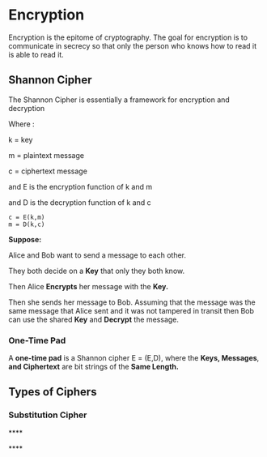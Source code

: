 # Encryption

Encryption is the epitome of cryptography. The goal for encryption is to communicate in secrecy so that only the person who knows how to read it is able to read it.

## Shannon Cipher

The Shannon Cipher is essentially a framework for encryption and decryption

Where :

k = key

m = plaintext message

c = ciphertext message

and E is the encryption function of k and m

and D is the decryption function of k and c

```text
c = E(k,m)
m = D(k,c)
```

**Suppose:**

Alice and Bob want to send a message to each other.

They both decide on a **Key** that only they both know. 

Then Alice **Encrypts** her message with the **Key.**

Then she sends her message to Bob. Assuming that the message was the same message that Alice sent and it was not tampered in transit then Bob can use the shared **Key** and **Decrypt** the message.



### One-Time Pad

A **one-time pad** is a Shannon cipher E = \(E,D\), where the **Keys, Messages**, **and Ciphertext** are bit strings of the **Same Length.**

## Types of Ciphers

### Substitution Cipher



\*\*\*\*

\*\*\*\*





